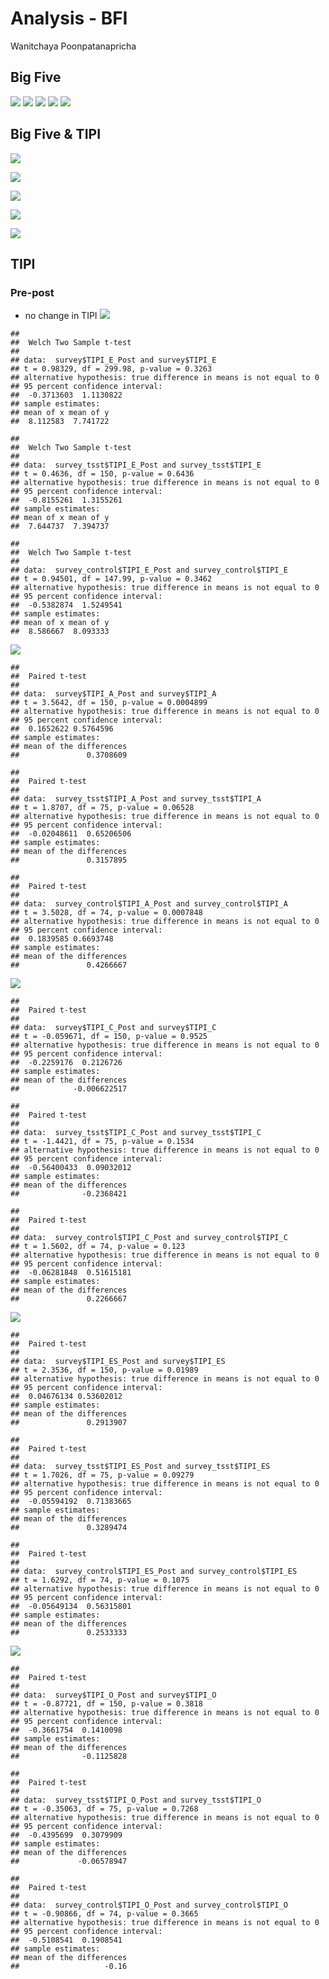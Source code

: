 Analysis - BFI
================
Wanitchaya Poonpatanapricha

Big Five
--------

![](analysis_files/figure-markdown_github/unnamed-chunk-3-1.png) ![](analysis_files/figure-markdown_github/unnamed-chunk-4-1.png) ![](analysis_files/figure-markdown_github/unnamed-chunk-5-1.png) ![](analysis_files/figure-markdown_github/unnamed-chunk-6-1.png) ![](analysis_files/figure-markdown_github/unnamed-chunk-7-1.png)

Big Five & TIPI
---------------

![](analysis_files/figure-markdown_github/unnamed-chunk-8-1.png)

![](analysis_files/figure-markdown_github/unnamed-chunk-9-1.png)

![](analysis_files/figure-markdown_github/unnamed-chunk-10-1.png)

![](analysis_files/figure-markdown_github/unnamed-chunk-11-1.png)

![](analysis_files/figure-markdown_github/unnamed-chunk-12-1.png)

TIPI
----

### Pre-post

-   no change in TIPI ![](analysis_files/figure-markdown_github/unnamed-chunk-13-1.png)

<!-- -->

    ## 
    ##  Welch Two Sample t-test
    ## 
    ## data:  survey$TIPI_E_Post and survey$TIPI_E
    ## t = 0.98329, df = 299.98, p-value = 0.3263
    ## alternative hypothesis: true difference in means is not equal to 0
    ## 95 percent confidence interval:
    ##  -0.3713603  1.1130822
    ## sample estimates:
    ## mean of x mean of y 
    ##  8.112583  7.741722

    ## 
    ##  Welch Two Sample t-test
    ## 
    ## data:  survey_tsst$TIPI_E_Post and survey_tsst$TIPI_E
    ## t = 0.4636, df = 150, p-value = 0.6436
    ## alternative hypothesis: true difference in means is not equal to 0
    ## 95 percent confidence interval:
    ##  -0.8155261  1.3155261
    ## sample estimates:
    ## mean of x mean of y 
    ##  7.644737  7.394737

    ## 
    ##  Welch Two Sample t-test
    ## 
    ## data:  survey_control$TIPI_E_Post and survey_control$TIPI_E
    ## t = 0.94501, df = 147.99, p-value = 0.3462
    ## alternative hypothesis: true difference in means is not equal to 0
    ## 95 percent confidence interval:
    ##  -0.5382874  1.5249541
    ## sample estimates:
    ## mean of x mean of y 
    ##  8.586667  8.093333

![](analysis_files/figure-markdown_github/unnamed-chunk-14-1.png)

    ## 
    ##  Paired t-test
    ## 
    ## data:  survey$TIPI_A_Post and survey$TIPI_A
    ## t = 3.5642, df = 150, p-value = 0.0004899
    ## alternative hypothesis: true difference in means is not equal to 0
    ## 95 percent confidence interval:
    ##  0.1652622 0.5764596
    ## sample estimates:
    ## mean of the differences 
    ##               0.3708609

    ## 
    ##  Paired t-test
    ## 
    ## data:  survey_tsst$TIPI_A_Post and survey_tsst$TIPI_A
    ## t = 1.8707, df = 75, p-value = 0.06528
    ## alternative hypothesis: true difference in means is not equal to 0
    ## 95 percent confidence interval:
    ##  -0.02048611  0.65206506
    ## sample estimates:
    ## mean of the differences 
    ##               0.3157895

    ## 
    ##  Paired t-test
    ## 
    ## data:  survey_control$TIPI_A_Post and survey_control$TIPI_A
    ## t = 3.5028, df = 74, p-value = 0.0007848
    ## alternative hypothesis: true difference in means is not equal to 0
    ## 95 percent confidence interval:
    ##  0.1839585 0.6693748
    ## sample estimates:
    ## mean of the differences 
    ##               0.4266667

![](analysis_files/figure-markdown_github/unnamed-chunk-15-1.png)

    ## 
    ##  Paired t-test
    ## 
    ## data:  survey$TIPI_C_Post and survey$TIPI_C
    ## t = -0.059671, df = 150, p-value = 0.9525
    ## alternative hypothesis: true difference in means is not equal to 0
    ## 95 percent confidence interval:
    ##  -0.2259176  0.2126726
    ## sample estimates:
    ## mean of the differences 
    ##            -0.006622517

    ## 
    ##  Paired t-test
    ## 
    ## data:  survey_tsst$TIPI_C_Post and survey_tsst$TIPI_C
    ## t = -1.4421, df = 75, p-value = 0.1534
    ## alternative hypothesis: true difference in means is not equal to 0
    ## 95 percent confidence interval:
    ##  -0.56400433  0.09032012
    ## sample estimates:
    ## mean of the differences 
    ##              -0.2368421

    ## 
    ##  Paired t-test
    ## 
    ## data:  survey_control$TIPI_C_Post and survey_control$TIPI_C
    ## t = 1.5602, df = 74, p-value = 0.123
    ## alternative hypothesis: true difference in means is not equal to 0
    ## 95 percent confidence interval:
    ##  -0.06281848  0.51615181
    ## sample estimates:
    ## mean of the differences 
    ##               0.2266667

![](analysis_files/figure-markdown_github/unnamed-chunk-16-1.png)

    ## 
    ##  Paired t-test
    ## 
    ## data:  survey$TIPI_ES_Post and survey$TIPI_ES
    ## t = 2.3536, df = 150, p-value = 0.01989
    ## alternative hypothesis: true difference in means is not equal to 0
    ## 95 percent confidence interval:
    ##  0.04676134 0.53602012
    ## sample estimates:
    ## mean of the differences 
    ##               0.2913907

    ## 
    ##  Paired t-test
    ## 
    ## data:  survey_tsst$TIPI_ES_Post and survey_tsst$TIPI_ES
    ## t = 1.7026, df = 75, p-value = 0.09279
    ## alternative hypothesis: true difference in means is not equal to 0
    ## 95 percent confidence interval:
    ##  -0.05594192  0.71383665
    ## sample estimates:
    ## mean of the differences 
    ##               0.3289474

    ## 
    ##  Paired t-test
    ## 
    ## data:  survey_control$TIPI_ES_Post and survey_control$TIPI_ES
    ## t = 1.6292, df = 74, p-value = 0.1075
    ## alternative hypothesis: true difference in means is not equal to 0
    ## 95 percent confidence interval:
    ##  -0.05649134  0.56315801
    ## sample estimates:
    ## mean of the differences 
    ##               0.2533333

![](analysis_files/figure-markdown_github/unnamed-chunk-17-1.png)

    ## 
    ##  Paired t-test
    ## 
    ## data:  survey$TIPI_O_Post and survey$TIPI_O
    ## t = -0.87721, df = 150, p-value = 0.3818
    ## alternative hypothesis: true difference in means is not equal to 0
    ## 95 percent confidence interval:
    ##  -0.3661754  0.1410098
    ## sample estimates:
    ## mean of the differences 
    ##              -0.1125828

    ## 
    ##  Paired t-test
    ## 
    ## data:  survey_tsst$TIPI_O_Post and survey_tsst$TIPI_O
    ## t = -0.35063, df = 75, p-value = 0.7268
    ## alternative hypothesis: true difference in means is not equal to 0
    ## 95 percent confidence interval:
    ##  -0.4395699  0.3079909
    ## sample estimates:
    ## mean of the differences 
    ##             -0.06578947

    ## 
    ##  Paired t-test
    ## 
    ## data:  survey_control$TIPI_O_Post and survey_control$TIPI_O
    ## t = -0.90866, df = 74, p-value = 0.3665
    ## alternative hypothesis: true difference in means is not equal to 0
    ## 95 percent confidence interval:
    ##  -0.5108541  0.1908541
    ## sample estimates:
    ## mean of the differences 
    ##                   -0.16
